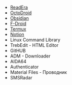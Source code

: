  - [ReadEra](https://readera.org/book-reader "ReadEra - приложение под Android для чтения книг и просмотра документов, бесплатное и без рекламы")
 - [OctoDroid](https://github.com/slapperwan/gh4a "Github client for Android")
 - [Obsidian](https://obsidian.md/)
 - [F-Droid](https://f-droid.org/)
 - [Termux](https://termux.dev/en/)
 - [Notion](https://www.notion.so/)
 - Linux Command Library
 - TrebEdit - HTML Editor
 - GitHUB
 - ADM - Downloader
 - AIDA64
 - Authenticator
 - Material Files - Проводник
 - SMSRadar

